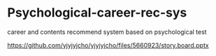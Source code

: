 # Psychological-career-rec-sys
career and contents recommend system based on psychological test 



https://github.com/yjyjyjcho/yjyjyjcho/files/5660923/story.board.pptx
